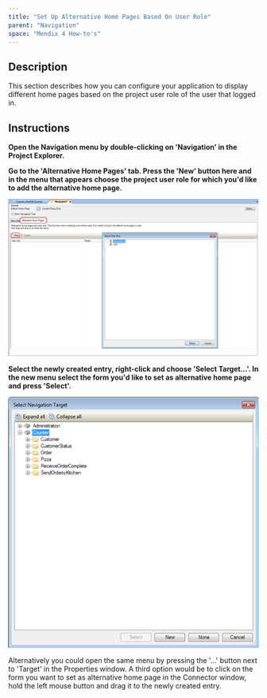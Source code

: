 ```yaml
---
title: "Set Up Alternative Home Pages Based On User Role"
parent: "Navigation"
space: "Mendix 4 How-to's"
---
```

## Description

This section describes how you can configure your application to display different home pages based on the project user role of the user that logged in.

## Instructions

 **Open the Navigation menu by double-clicking on 'Navigation' in the Project Explorer.**

 **Go to the 'Alternative Home Pages' tab. Press the 'New' button here and in the menu that appears choose the project user role for which you'd like to add the alternative home page.**

![](attachments/2621514/2752533.png)

 **Select the newly created entry, right-click and choose 'Select Target...'. In the new menu select the form you'd like to set as alternative home page and press 'Select'.**

![](attachments/2621514/2752532.png)

Alternatively you could open the same menu by pressing the '...' button next to 'Target' in the Properties window. A third option would be to click on the form you want to set as alternative home page in the Connector window, hold the left mouse button and drag it to the newly created entry.
